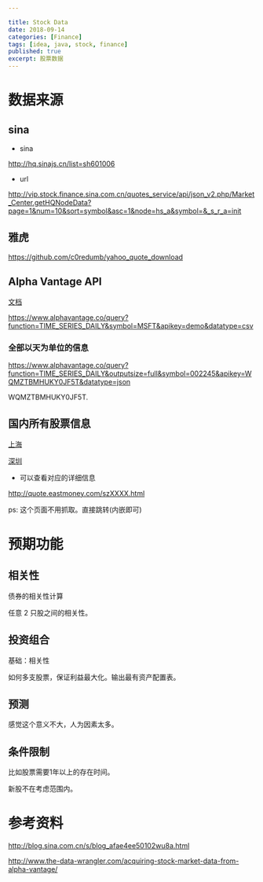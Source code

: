 ```yaml
---

title: Stock Data
date: 2018-09-14
categories: [Finance]
tags: [idea, java, stock, finance]
published: true
excerpt: 股票数据
---
```


# 数据来源

## sina 

- sina

http://hq.sinajs.cn/list=sh601006

- url 

http://vip.stock.finance.sina.com.cn/quotes_service/api/json_v2.php/Market_Center.getHQNodeData?page=1&num=10&sort=symbol&asc=1&node=hs_a&symbol=&_s_r_a=init

## 雅虎

https://github.com/c0redumb/yahoo_quote_download

## Alpha Vantage API 

[文档](https://www.alphavantage.co/documentation/)

https://www.alphavantage.co/query?function=TIME_SERIES_DAILY&symbol=MSFT&apikey=demo&datatype=csv

### 全部以天为单位的信息

https://www.alphavantage.co/query?function=TIME_SERIES_DAILY&outputsize=full&symbol=002245&apikey=WQMZTBMHUKY0JF5T&datatype=json

WQMZTBMHUKY0JF5T.

## 国内所有股票信息

[上海](http://quote.eastmoney.com/stocklist.html#sh)

[深圳](http://quote.eastmoney.com/stocklist.html#sz)

- 可以查看对应的详细信息

http://quote.eastmoney.com/szXXXX.html

ps: 这个页面不用抓取。直接跳转(内嵌即可)

# 预期功能

## 相关性

债券的相关性计算

任意 2 只股之间的相关性。

## 投资组合 

基础：相关性

如何多支股票，保证利益最大化。输出最有资产配置表。

## 预测

感觉这个意义不大，人为因素太多。

## 条件限制

比如股票需要1年以上的存在时间。

新股不在考虑范围内。

# 参考资料

http://blog.sina.com.cn/s/blog_afae4ee50102wu8a.html

http://www.the-data-wrangler.com/acquiring-stock-market-data-from-alpha-vantage/

